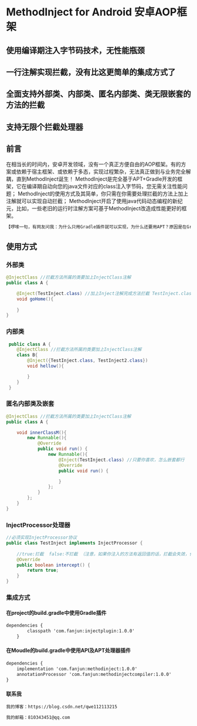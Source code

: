# MethodInject for Android 安卓AOP框架
## 使用编译期注入字节码技术，无性能瓶颈
## 一行注解实现拦截，没有比这更简单的集成方式了
## 全面支持外部类、内部类、匿名内部类、类无限嵌套的方法的拦截
## 支持无限个拦截处理器

## 前言
在相当长的时间内，安卓开发领域，没有一个真正方便自由的AOP框架。有的方案或依赖于宿主框架、或依赖于多态，实现过程繁杂，无法真正做到与业务完全解耦，直到MethodInject诞生！
MethodInject是完全基于APT+Gradle开发的框架，它在编译期自动向您的java文件对应的class注入字节码，您无需关注性能问题；
MethodInject的使用方式及其简单，你只需在你需要处理拦截的方法上加上注解就可以实现自动拦截；
MethodInject开启了使用java代码动态编程的新纪元，比如，一些老旧的运行时注解方案可基于MethodInject改造成性能更好的框架。
```Xml
【啰嗦一句，有网友问我：为什么只用Gradle插件就可以实现，为什么还要用APT？原因是在Gradle插件中遍历所有目录的class，同时还要遍历class中的Method，性能开销太大，如果使用APT提前生成要处理的class表，那么在Gradle插件工作的时候就没那么费劲了。】
```
## 使用方式
### 外部类
```Java
@InjectClass //拦截方法所属的类要加上InjectClass注解
public class A {

    @Inject(TestInject.class) //加上Inject注解完成方法拦截 TestInject.class为你自定义的拦截处理器
    void goHome(){
        
    }
}
```

### 内部类
```Java
 public class A {
    @InjectClass //拦截方法所属的类要加上InjectClass注解
    class B{
        @Inject({TestInject.class, TestInject2.class}) 
        void hellow(){

        }
    }   
 }

```
### 匿名内部类及嵌套
```Java
@InjectClass //拦截方法所属的类要加上InjectClass注解
public class A {

    void innerClassM(){
        new Runnable(){
            @Override
            public void run() {
                new Runnable(){
                    @Inject(TestInject.class) //只要你喜欢，怎么嵌套都行
                    @Override
                    public void run() {

                    }
                };
            }
        };
    }
}
```
### InjectProcessor处理器
```Java
//必须实现InjectProcessor协议
public class TestInject implements InjectProcessor {
    
    //true:拦截  false:不拦截 （注意，如果你注入的方法有返回值的话，拦截会失效，但依然会执行这个方法）
    @Override
    public boolean intercept() {
        return true;
    }
}
```

### 集成方式

#### 在project的build.gradle中使用Gradle插件
```Xml
dependencies {
        classpath 'com.fanjun:injectplugin:1.0.0'
    }
```
#### 在Moudle的build.gradle中使用API及APT处理器插件
```Xml
dependencies {
    implementation 'com.fanjun:methodinject:1.0.0'
    annotationProcessor 'com.fanjun:methodinjectcompiler:1.0.0'
}
```

#### 联系我
```Xml
我的博客：https://blog.csdn.net/qwe112113215
```
```Xml
我的邮箱：810343451@qq.com
```

